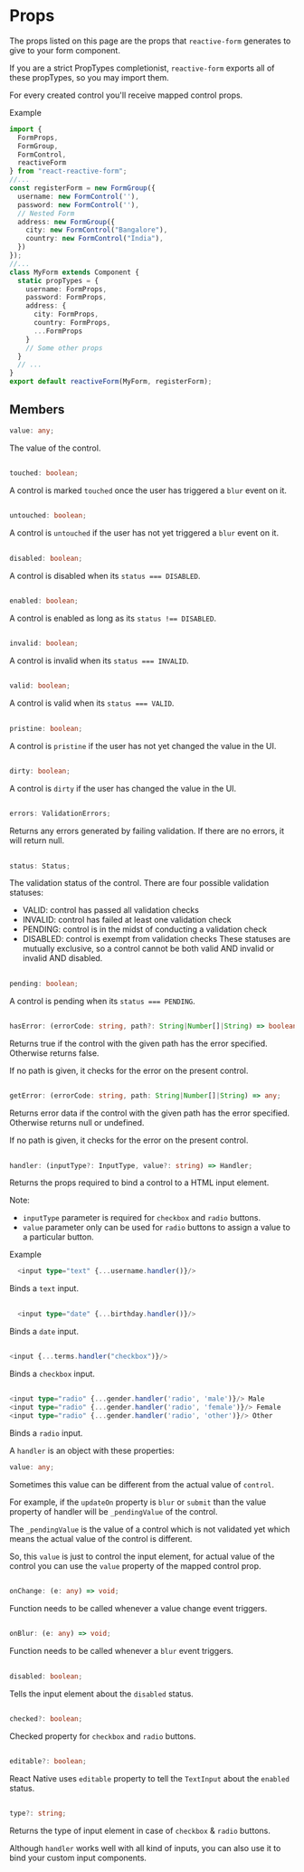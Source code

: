 # Props

The props listed on this page are the props that `reactive-form` generates to give to your form component.

If you are a strict PropTypes completionist, `reactive-form` exports all of these propTypes, so you may import them.

For every created control you'll receive mapped control props.

Example
```ts
import { 
  FormProps, 
  FormGroup, 
  FormControl,
  reactiveForm
} from "react-reactive-form";
//...
const registerForm = new FormGroup({
  username: new FormControl(''),
  password: new FormControl(''),
  // Nested Form
  address: new FormGroup({
    city: new FormControl("Bangalore"),
    country: new FormControl("India"),
  })
});
//...
class MyForm extends Component {
  static propTypes = {
    username: FormProps,
    password: FormProps,
    address: {
      city: FormProps,
      country: FormProps,
      ...FormProps
    }
    // Some other props
  }
  // ...
}
export default reactiveForm(MyForm, registerForm);
```
## Members
```ts
value: any;
```
The value of the control.
##
```ts
touched: boolean;
```
A control is marked `touched` once the user has triggered a `blur` event on it.
##
```ts
untouched: boolean;
```
A control is `untouched` if the user has not yet triggered a `blur` event on it.
##
```ts
disabled: boolean;
```
A control is disabled when its `status === DISABLED`.
##
```ts
enabled: boolean;
```
A control is enabled as long as its `status !== DISABLED`.
##
```ts
invalid: boolean;
```
A control is invalid when its `status === INVALID`.
##
```ts
valid: boolean;
```
A control is valid when its `status === VALID`.
##
```ts
pristine: boolean;
```
A control is `pristine` if the user has not yet changed the value in the UI.
##
```ts
dirty: boolean;
```
A control is `dirty` if the user has changed the value in the UI.
##
```ts
errors: ValidationErrors;
```
Returns any errors generated by failing validation. If there are no errors, it will return null.
##
```ts
status: Status;
```
The validation status of the control. There are four possible validation statuses:

* VALID: control has passed all validation checks
* INVALID: control has failed at least one validation check
* PENDING: control is in the midst of conducting a validation check
* DISABLED: control is exempt from validation checks
These statuses are mutually exclusive, so a control cannot be both valid AND invalid or invalid AND disabled.
##
```ts
pending: boolean;
```
A control is pending when its `status === PENDING`.
##
```ts
hasError: (errorCode: string, path?: String|Number[]|String) => boolean;
```
Returns true if the control with the given path has the error specified. Otherwise returns false.

If no path is given, it checks for the error on the present control.
##
```ts
getError: (errorCode: string, path: String|Number[]|String) => any;
```
Returns error data if the control with the given path has the error specified. Otherwise returns null or undefined.

If no path is given, it checks for the error on the present control.
##
```ts
handler: (inputType?: InputType, value?: string) => Handler;
```
Returns the props required to bind a control to a HTML input element.

Note: 
* `inputType` parameter is required for `checkbox` and `radio` buttons.
* `value` parameter only can be used for `radio` buttons to assign a value to a particular button.

Example
```ts
  <input type="text" {...username.handler()}/>
```
Binds a `text` input.
##
```ts
  <input type="date" {...birthday.handler()}/> 
```
Binds a `date` input.
##
```ts
<input {...terms.handler("checkbox")}/>
```
Binds a `checkbox` input.
##
```ts
<input type="radio" {...gender.handler('radio', 'male')}/> Male
<input type="radio" {...gender.handler('radio', 'female')}/> Female
<input type="radio" {...gender.handler('radio', 'other')}/> Other
```
Binds a `radio` input.

A `handler` is an object with these properties:

```ts
value: any;
```
Sometimes this value can be different from the actual value of `control`.

For example, if the `updateOn` property is `blur` or `submit` than the value property of handler will be `_pendingValue`
of the control.

The `_pendingValue` is the value of a control which is not validated yet which means the actual value of the
control is different.

So, this `value` is just to control the input element, for actual value of the control you can use the `value` property 
of the mapped control prop.
##
```ts
onChange: (e: any) => void;
```
Function needs to be called whenever a value change event triggers.
##
```ts
onBlur: (e: any) => void;
```
Function needs to be called whenever a `blur` event triggers.
##
```ts
disabled: boolean;
```
Tells the input element about the `disabled` status.
##
```ts
checked?: boolean;
```
Checked property for `checkbox` and `radio` buttons.
##
```ts
editable?: boolean;
```
React Native uses `editable` property to tell the `TextInput` about the `enabled` status.
##
```ts
type?: string;
```
Returns the type of input element in case of `checkbox` & `radio` buttons.


Although `handler` works well with all kind of inputs, you can also use it to bind your custom input 
components.
